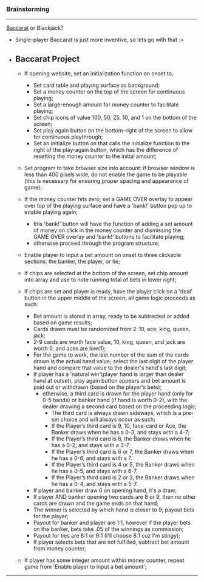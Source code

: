 ### Brainstorming 
---
[Baccarat](https://en.wikipedia.org/wiki/Baccarat) or Blackjack? 

* Single-player Baccarat is just more inventive, so lets go with that :>
* ## Baccarat Project
	*  If opening website, set an initialization function on onset to;
		* Set card table and playing surface as background;
		* Set a money counter on the top of the screen for continuous playing;
		* Set a large-enough amount for money counter to facilitate playing;
		* Set chip icons of value 100, 50, 25, 10, and 1 on the bottom of the screen;
		* Set play again button on the bottom-right of the screen to allow for continuous playthrough;
		* Set an initialize button on that calls the initialize function to the right of the play-again button, which has the difference of resetting the money counter to the initial amount;
	
	* Set program to take browser size into account: if browser window is less than 400 pixels wide, do not enable the game to be playable (this is necessary for ensuring proper spacing and appearance of game);
	
	* If the money counter hits zero, set a GAME OVER overlay to appear over top of the playing surface and have a 'bank!' button pop up to enable playing again;
		* this 'bank!' button will have the function of adding a set amount of money on click in the money counter and dismissing the GAME OVER overlay and 'bank!' buttons to facilitate playing;
		* otherwise proceed through the program structure; 

	* Enable player to input a bet amount on onset to three clickable sections: the banker, the player, or tie;

	* If chips are selected at the bottom of the screen, set chip amount into array and use to note running total of bets in lower right; 

	* If chips are set and player is ready, have the player click on a 'deal' button in the upper middle of the screen; all game logic proceeds as such:
		* Bet amount is stored in array, ready to be subtracted or added based on game results;
		* Cards drawn must be randomized from 2-10, ace, king, queen, jack;
		* 2-9 cards are worth face value, 10, king, queen, and jack are worth 0, and aces are low(1);
		* For the game to work, the last number of the sum of the cards drawn is the actual hand value; select the last digit of the player hand and compare that value to the dealer's hand's last digit;
		* If player has a 'natural win'(player hand is larger than dealer hand at outset), play again button appears and bet amount is paid out or withdrawn (based on the player's bets); 
			* otherwise, a third card is drawn for the player hand (only for 0-5 hands) or banker hand (if hand is worth 0-2), with the dealer drawing a second card based on the proceeding logic;
				* The third card is always drawn sideways, which is a pre-set choice and will always occur as such;
				*  If the Player’s third card is 9, 10, face-card or Ace, the Banker draws when he has a 0-3, and stays with a 4-7;
				- If the Player’s third card is 8, the Banker draws when he has a 0-2, and stays with a 3-7.
				- If the Player’s third card is 6 or 7, the Banker draws when he has a 0-6, and stays with a 7.
				- If the Player’s third card is 4 or 5, the Banker draws when he has a 0-5, and stays with a 6-7.
				- If the Player’s third card is 2 or 3, the Banker draws when he has a 0-4, and stays with a 5-7.
		* If player and banker draw 6 on opening hand, it's a draw;
		* If player AND banker opening two cards are 8 or 9, then no other cards are drawn and the game ends on that hand;
		* The winner is selected by which hand is closer to 9; payout bets for the player;
		*  Payout for banker and player are 1:1, however if the player bets on the banker, bets take .05 of the winnings as commission; 
		* Payout for ties are 8:1 or 9:1 (I'll choose 8:1 cuz I'm stingy); 
		* If player selects bets that are not fulfilled, subtract bet amount from money counter;

	* If player has some integer amount within money counter, repeat game from 'Enable player to input a bet amount';
--- 

